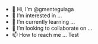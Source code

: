 - 👋 Hi, I’m @gmenteguiaga
- 👀 I’m interested in ...
- 🌱 I’m currently learning ...
- 💞️ I’m looking to collaborate on ...
- 📫 How to reach me ...
Test
<!---
gmenteguiaga/gmenteguiaga is a ✨ special ✨ repository because its `README.md` (this file) appears on your GitHub profile.
You can click the Preview link to take a look at your changes.
--->
